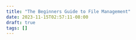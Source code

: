 ```yaml
---
title: "The Beginners Guide to File Management"
date: 2023-11-15T02:57:11-08:00
draft: true
tags: []
---
```



